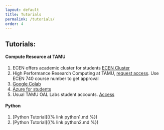 ```yaml
---
layout: default
title: Tutorials
permalink: /tutorials/
order: 4
---
```


## Tutorials:

#### Compute Resource at TAMU

1. ECEN offers academic cluster for students [ECEN Cluster](https://tamuengr.atlassian.net/wiki/spaces/helpdesk/pages/2115403777/Olympus+Cluster+Information)
2. High Performance Research Computing at TAMU, [request access](https://hprc.tamu.edu/apply/). Use ECEN 740 course number to get approval
3. [Google Colab](https://colab.research.google.com/) 
4. [Azure for students](https://azure.microsoft.com/en-us/free/students)
5. Usual TAMU OAL Labs student accounts. [Access](https://it.tamu.edu/oal/) 

#### Python
1. [Python Tutorial]({% link python1.md %})
2. [Python Tutorial]({% link python2.md %})
